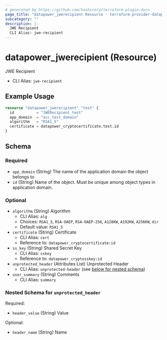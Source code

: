 ```yaml
---
# generated by https://github.com/hashicorp/terraform-plugin-docs
page_title: "datapower_jwerecipient Resource - terraform-provider-datapower"
subcategory: ""
description: |-
  JWE Recipient
  CLI Alias: jwe-recipient
---
```


# datapower_jwerecipient (Resource)

JWE Recipient
  - CLI Alias: `jwe-recipient`

## Example Usage

```terraform
resource "datapower_jwerecipient" "test" {
  id          = "JWERecipient_test"
  app_domain  = "acc_test_domain"
  algorithm   = "RSA1_5"
  certificate = datapower_cryptocertificate.test.id
}
```

<!-- schema generated by tfplugindocs -->
## Schema

### Required

- `app_domain` (String) The name of the application domain the object belongs to
- `id` (String) Name of the object. Must be unique among object types in application domain.

### Optional

- `algorithm` (String) Algorithm
  - CLI Alias: `alg`
  - Choices: `RSA1_5`, `RSA-OAEP`, `RSA-OAEP-256`, `A128KW`, `A192KW`, `A256KW`, `dir`
  - Default value: `RSA1_5`
- `certificate` (String) Certificate
  - CLI Alias: `cert`
  - Reference to: `datapower_cryptocertificate:id`
- `ss_key` (String) Shared Secret Key
  - CLI Alias: `sskey`
  - Reference to: `datapower_cryptosskey:id`
- `unprotected_header` (Attributes List) Unprotected Header
  - CLI Alias: `unprotected-header` (see [below for nested schema](#nestedatt--unprotected_header))
- `user_summary` (String) Comments
  - CLI Alias: `summary`

<a id="nestedatt--unprotected_header"></a>
### Nested Schema for `unprotected_header`

Required:

- `header_value` (String) Value

Optional:

- `header_name` (String) Name
